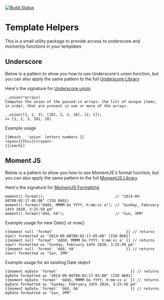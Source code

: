 [![Build Status](https://travis-ci.org/lablancas/pubsub.svg)](https://travis-ci.org/lablancas/template-helpers)

# Template Helpers
This is a small utility package to provide access to underscore and momentjs functions in your templates

## Underscore
Below is a pattern to show you how to use Underscore's union function, but you can also apply the same pattern to the full [Underscore Library](http://underscorejs.org)

Here's the signature for [Underscore union](http://underscorejs.org/#union)

    _.union(*arrays) 
    Computes the union of the passed-in arrays: the list of unique items, in order, that are present in one or more of the arrays.

    _.union([1, 2, 3], [101, 2, 1, 10], [2, 1]);
    => [1, 2, 3, 101, 10]

Example usage

    {{#each _ 'union' letters numbers }} 
    <span>{{this}}</span>
    {{/each}}


## Moment JS
Below is a pattern to show you how to use MomentJS's format function, but you can also apply the same pattern to the full [MomentJS Library](http://momentjs.com/docs)

Here's the signature for [MomentJS Formatting](http://momentjs.com/docs/#/displaying/format/)

    moment().format();                                // "2014-09-08T08:02:17-05:00" (ISO 8601)
    moment().format("dddd, MMMM Do YYYY, h:mm:ss a"); // "Sunday, February 14th 2010, 3:25:50 pm"
    moment().format("ddd, hA");                       // "Sun, 3PM"

Example usage for new Date() or now()

    {{moment null 'format'                                 }} // returns now() formatted as "2014-09-08T08:02:17-05:00" (ISO 8601)
    {{moment null 'format' 'dddd, MMMM Do YYYY, h:mm:ss a' }} // returns now() formatted as "Sunday, February 14th 2010, 3:25:50 pm"
    {{moment null 'format' 'ddd, hA'                       }} // returns now() formatted as "Sun, 3PM"

Example usage for an existing Date object

    {{moment myDate 'format'                                 }} // returns myDate formatted as "2014-09-08T08:02:17-05:00" (ISO 8601)
    {{moment myDate 'format' 'dddd, MMMM Do YYYY, h:mm:ss a' }} // returns myDate formatted as "Sunday, February 14th 2010, 3:25:50 pm"
    {{moment myDate 'format' 'ddd, hA'                       }} // returns myDate formatted as "Sun, 3PM"
